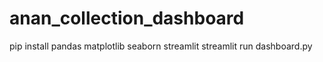 # anan_collection_dashboard
pip install pandas matplotlib seaborn streamlit
streamlit run dashboard.py
